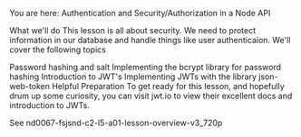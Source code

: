 You are here: Authentication and Security/Authorization in a Node API

What we'll do
This lesson is all about security. We need to protect information in our database and handle things like user authenticaion. We'll cover the following topics

Password hashing and salt
Implementing the bcrypt library for password hashing
Introduction to JWT's
Implementing JWTs with the library json-web-token
Helpful Preparation
To get ready for this lesson, and hopefully drum up some curiosity, you can visit jwt.io to view their excellent docs and introduction to JWTs.

See nd0067-fsjsnd-c2-l5-a01-lesson-overview-v3_720p